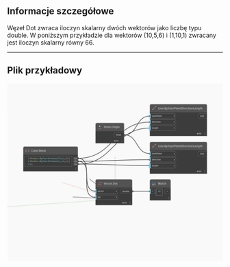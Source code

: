 ## Informacje szczegółowe
Węzeł Dot zwraca iloczyn skalarny dwóch wektorów jako liczbę typu double. W poniższym przykładzie dla wektorów (10,5,6) i (1,10,1) zwracany jest iloczyn skalarny równy 66.
___
## Plik przykładowy

![Dot](./Autodesk.DesignScript.Geometry.Vector.Dot_img.jpg)

